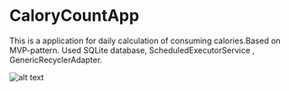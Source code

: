 # CaloryCountApp
This is a application for daily calculation of consuming calories.Based on MVP-pattern.
Used SQLite database, ScheduledExecutorService , GenericRecyclerAdapter.

![alt text](http://url/to/img.png)

